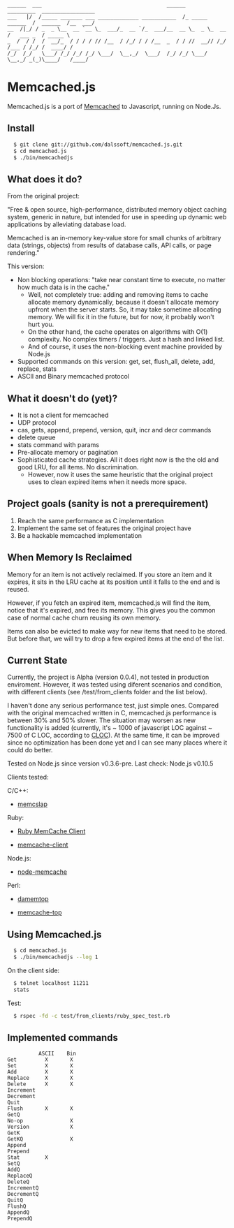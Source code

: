     ______  ___                                        ______        _________  _________________
    ___   |/  /_____ _______ ___ _____________ ___________  /_ _____ ______  /  ______  /__  ___/
    __  /|_/ / _  _ \__  __ `__ \_  ___/_  __ `/_  ___/__  __ \_  _ \_  __  /   ___ _  / _____ \
    _  /  / /  /  __/_  / / / / // /__  / /_/ / / /__  _  / / //  __// /_/ /___ / /_/ /  ____/ /
    /_/  /_/   \___/ /_/ /_/ /_/ \___/  \__,_/  \___/  /_/ /_/ \___/ \__,_/ _(_)\____/   /____/

# Memcached.js
Memcached.js is a port of [Memcached](http://memcached.org/) to Javascript, running on Node.Js.

## Install

```bash
  $ git clone git://github.com/dalssoft/memcached.js.git
  $ cd memcached.js
  $ ./bin/memcachedjs
```

## What does it do?

From the original project:

"Free & open source, high-performance, distributed memory object caching system, generic in nature, but intended for use in speeding up dynamic web applications by alleviating database load.

Memcached is an in-memory key-value store for small chunks of arbitrary data (strings, objects) from results of database calls, API calls, or page rendering."

This version:

* Non blocking operations: "take near constant time to execute, no matter how much data is in the cache."
  * Well, not completely true: adding and removing items to cache allocate memory dynamically, because it doesn't allocate memory upfront when the server starts. So, it may take sometime allocating memory. We will fix it in the future, but for now, it probably won't hurt you.
  * On the other hand, the cache operates on algorithms with O(1) complexity. No complex timers / triggers. Just a hash and linked list.
  * And of course, it uses the non-blocking event machine provided by Node.js
* Supported commands on this version: get, set, flush_all, delete, add, replace, stats
* ASCII and Binary memcached protocol


## What it doesn't do (yet)?

* It is not a client for memcached
* UDP protocol
* cas, gets, append, prepend, version, quit, incr and decr commands
* delete queue
* stats command with params
* Pre-allocate memory or pagination
* Sophisticated cache strategies. All it does right now is the the old and good LRU, for all items. No discrimination.
  * However, now it uses the same heuristic that the original project uses to clean expired items when it needs more space.

## Project goals (sanity is not a prerequirement)

1. Reach the same performance as C implementation
2. Implement the same set of features the original project have
3. Be a hackable memcached implementation

##   When Memory Is Reclaimed
Memory for an item is not actively reclaimed. If you store an item and it expires, it sits in the LRU cache at its position until it falls to the end and is reused.

However, if you fetch an expired item, memcached.js will find the item, notice that it's expired, and free its memory. This gives you the common case of normal cache churn reusing its own memory.

Items can also be evicted to make way for new items that need to be stored. But before that, we will try to drop a few expired items at the end of the list.

## Current State
Currently, the project is Alpha (version 0.0.4), not tested in production enviroment. However, it was tested using diferent scenarios and condition, with different clients (see /test/from_clients folder and the list below).

I haven't done any serious performance test, just simple ones. Compared with the original memcached written in C, memcached.js performance is between 30% and 50% slower. The situation may worsen as new functionality is added (currently, it's ~ 1000 of javascript LOC against ~ 7500 of C LOC, according to [CLOC](http://sourceforge.net/projects/cloc/)). At the same time, it can be improved since no optimization has been done yet and I can see many places where it could do better.

Tested on Node.js since version v0.3.6-pre. Last check: Node.js v0.10.5

Clients tested:

C/C++:
- [memcslap](https://code.launchpad.net/libmemcached)

Ruby:

- [Ruby MemCache Client](http://deveiate.org/projects/RMemCache/)

- [memcache-client](http://rubygems.org/gems/memcache-client/versions/1.8.5)

Node.js:

- [node-memcache](https://github.com/vanillahsu/node-memcache)

Perl:

- [damemtop](https://github.com/dormando/damemtop)

- [memcache-top](http://code.google.com/p/memcache-top/)


## Using Memcached.js

```bash
  $ cd memcached.js
  $ ./bin/memcachedjs --log 1
```

On the client side:

```bash
  $ telnet localhost 11211
  stats
```

Test:

```bash
  $ rspec -fd -c test/from_clients/ruby_spec_test.rb
```

## Implemented commands

              ASCII    Bin
    Get         X       X
    Set         X       X
    Add         X       X
    Replace     X       X
    Delete      X       X
    Increment
    Decrement
    Quit
    Flush       X       X
    GetQ
    No-op               X
    Version             X
    GetK
    GetKQ               X
    Append
    Prepend
    Stat        X
    SetQ
    AddQ
    ReplaceQ
    DeleteQ
    IncrementQ
    DecrementQ
    QuitQ
    FlushQ
    AppendQ
    PrependQ
